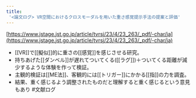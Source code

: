 ```yaml
---
title:
 '<論文ログ> VR空間におけるクロスモーダルを用いた重さ感覚提示手法の提案と評価'
---
```


[https://www.jstage.jst.go.jp/article/tvrsj/23/4/23_263/_pdf/-char/ja](https://www.jstage.jst.go.jp/article/tvrsj/23/4/23_263/_pdf/-char/ja)
- [[VR]]で[[擬似]]的に重さの[[感覚]]を感じさせる研究。
- 持ちあげた[[ダンベル]]が遅れてついてくる([[ラグ]])＋ついてくる距離が減少するような体験を作って検証。
- 主観的検証は[[ME法]]、客観的には[[トリガー]]にかかる[[指]]の力を調査。
- 結果、重く感じるよう調整されたものだと理解すると重く感じるという意見もあり
#文献ログ
